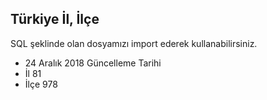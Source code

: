 ## Türkiye İl, İlçe
SQL şeklinde olan dosyamızı import ederek kullanabilirsiniz.

- 24 Aralık 2018 Güncelleme Tarihi
- İl 81
- İlçe 978
